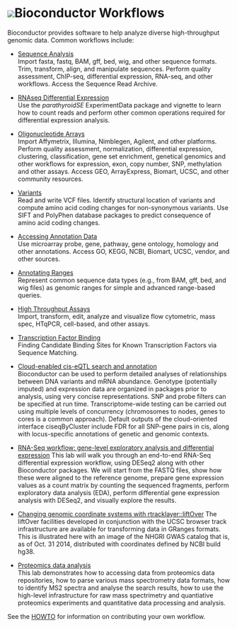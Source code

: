 # ![](/images/icons/help.gif)Bioconductor Workflows

Bioconductor provides software to help analyze diverse high-throughput
genomic data. Common workflows include:

* [Sequence Analysis](high-throughput-sequencing/)  
  Import fasta, fastq, BAM, gff, bed, wig, and other sequence formats.
  Trim, transform, align, and manipulate sequences. Perform quality
  assessment, ChIP-seq, differential expression, RNA-seq, and other
  workflows.  Access the Sequence Read Archive.

* [RNAseq Differential Expression](/packages/release/data/experiment/html/parathyroidSE.html)  
  Use the <em>parathyroidSE</em> ExperimentData package and vignette
  to learn how to count reads and perform other common operations
  required for differential expression analysis.

* [Oligonucleotide Arrays](arrays/)  
  Import Affymetrix, Illumina, Nimblegen, Agilent, and other
  platforms.  Perform quality assessment, normalization, differential
  expression, clustering, classification, gene set enrichment,
  genetical genomics and other workflows for expression, exon, copy
  number, SNP, methylation and other assays.  Access GEO,
  ArrayExpress, Biomart, UCSC, and other community resources.

* [Variants](variants/)  
  Read and write VCF files. Identify structural location of variants
  and compute amino acid coding changes for non-synonymous
  variants. Use SIFT and PolyPhen database packages to predict
  consequence of amino acid coding changes.

* [Accessing Annotation Data](annotation/annotation/)  
  Use microarray probe, gene, pathway, gene ontology, homology and
  other annotations.  Access GO, KEGG, NCBI, Biomart, UCSC, vendor,
  and other sources.

* [Annotating Ranges](annotation/AnnotatingRanges)  
  Represent common sequence data types (e.g., from BAM, gff, bed, and
  wig files) as genomic ranges for simple and advanced range-based
  queries.

* [High Throughput Assays](/help/workflows/highthroughputassays/)  
  Import, transform, edit, analyze and visualize flow cytometric, mass
  spec, HTqPCR, cell-based, and other assays.

* [Transcription Factor Binding](/help/workflows/generegulation/)  
  Finding Candidate Binding Sites for Known Transcription Factors via
  Sequence Matching.

* [Cloud-enabled cis-eQTL search and annotation](/help/workflows/eQTL/)  
  Bioconductor can be used to perform detailed analyses of
  relationships between DNA variants and mRNA abundance.  Genotype
  (potentially imputed) and expression data are organized in packages
  prior to analysis, using very concise representations.  SNP and
  probe filters can be specified at run time. Transcriptome-wide
  testing can be carried out using multiple levels of concurrency
  (chromosomes to nodes, genes to cores is a common approach).
  Default outputs of the cloud-oriented interface ciseqByCluster
  include FDR for all SNP-gene pairs in cis, along with locus-specific
  annotations of genetic and genomic contexts.

* [RNA-Seq workflow: gene-level exploratory analysis and differential expression](/help/workflows/rnaseqGene/)
  This lab will walk you through an end-to-end RNA-Seq differential expression workflow, using DESeq2 along with other Bioconductor packages. We will start from the FASTQ files, show how these were aligned to the reference genome, prepare gene expression values as a count matrix by counting the sequenced fragments, perform exploratory data analysis (EDA), perform differential gene expression analysis with DESeq2, and visually explore the results.

* [Changing genomic coordinate systems with rtracklayer::liftOver](/help/workflows/liftOver/)
  The liftOver facilities developed in conjunction with the UCSC
  browser track infrastructure are available for transforming
  data in GRanges formats.  This is illustrated here with
  an image of the NHGRI GWAS catalog that is, as of Oct. 31 2014,
  distributed with coordinates defined by NCBI build hg38.

* [Proteomics data analysis](/help/workflows/proteomics/)  
  This lab demonstrates how to accessing data from proteomics data repositories, 
  how to parse various mass spectrometry data formats, how to identify MS2 spectra 
  and analyse the search results, how to use the high-level infrastructure for raw 
  mass spectrimetry and quantiative proteomics experiments and quantitative data 
  processing and analysis.

See the [HOWTO](/developers/how-to/workflows/) for information on contributing
your own workflow.

